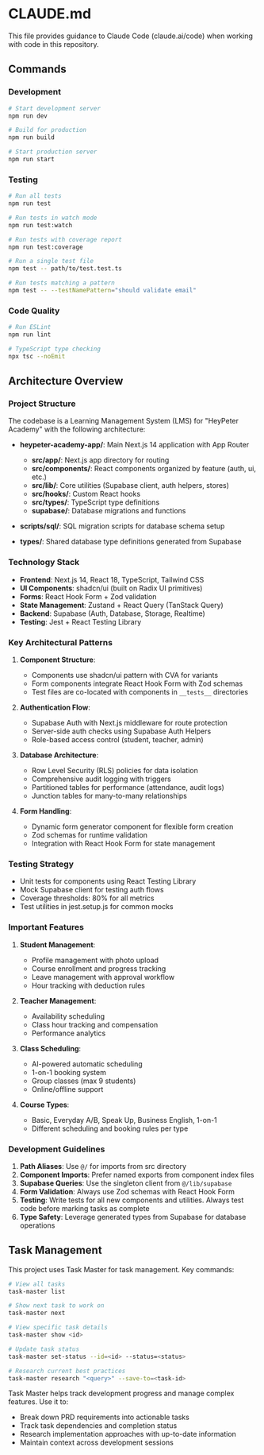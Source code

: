 # CLAUDE.md

This file provides guidance to Claude Code (claude.ai/code) when working with code in this repository.

## Commands

### Development
```bash
# Start development server
npm run dev

# Build for production
npm run build

# Start production server
npm run start
```

### Testing
```bash
# Run all tests
npm run test

# Run tests in watch mode
npm run test:watch

# Run tests with coverage report
npm run test:coverage

# Run a single test file
npm test -- path/to/test.test.ts

# Run tests matching a pattern
npm test -- --testNamePattern="should validate email"
```

### Code Quality
```bash
# Run ESLint
npm run lint

# TypeScript type checking
npx tsc --noEmit
```

## Architecture Overview

### Project Structure
The codebase is a Learning Management System (LMS) for "HeyPeter Academy" with the following architecture:

- **heypeter-academy-app/**: Main Next.js 14 application with App Router
  - **src/app/**: Next.js app directory for routing
  - **src/components/**: React components organized by feature (auth, ui, etc.)
  - **src/lib/**: Core utilities (Supabase client, auth helpers, stores)
  - **src/hooks/**: Custom React hooks
  - **src/types/**: TypeScript type definitions
  - **supabase/**: Database migrations and functions

- **scripts/sql/**: SQL migration scripts for database schema setup
- **types/**: Shared database type definitions generated from Supabase

### Technology Stack
- **Frontend**: Next.js 14, React 18, TypeScript, Tailwind CSS
- **UI Components**: shadcn/ui (built on Radix UI primitives)
- **Forms**: React Hook Form + Zod validation
- **State Management**: Zustand + React Query (TanStack Query)
- **Backend**: Supabase (Auth, Database, Storage, Realtime)
- **Testing**: Jest + React Testing Library

### Key Architectural Patterns

1. **Component Structure**: 
   - Components use shadcn/ui pattern with CVA for variants
   - Form components integrate React Hook Form with Zod schemas
   - Test files are co-located with components in `__tests__` directories

2. **Authentication Flow**:
   - Supabase Auth with Next.js middleware for route protection
   - Server-side auth checks using Supabase Auth Helpers
   - Role-based access control (student, teacher, admin)

3. **Database Architecture**:
   - Row Level Security (RLS) policies for data isolation
   - Comprehensive audit logging with triggers
   - Partitioned tables for performance (attendance, audit logs)
   - Junction tables for many-to-many relationships

4. **Form Handling**:
   - Dynamic form generator component for flexible form creation
   - Zod schemas for runtime validation
   - Integration with React Hook Form for state management

### Testing Strategy
- Unit tests for components using React Testing Library
- Mock Supabase client for testing auth flows
- Coverage thresholds: 80% for all metrics
- Test utilities in jest.setup.js for common mocks

### Important Features

1. **Student Management**:
   - Profile management with photo upload
   - Course enrollment and progress tracking
   - Leave management with approval workflow
   - Hour tracking with deduction rules

2. **Teacher Management**:
   - Availability scheduling
   - Class hour tracking and compensation
   - Performance analytics

3. **Class Scheduling**:
   - AI-powered automatic scheduling
   - 1-on-1 booking system
   - Group classes (max 9 students)
   - Online/offline support

4. **Course Types**:
   - Basic, Everyday A/B, Speak Up, Business English, 1-on-1
   - Different scheduling and booking rules per type

### Development Guidelines

1. **Path Aliases**: Use `@/` for imports from src directory
2. **Component Imports**: Prefer named exports from component index files
3. **Supabase Queries**: Use the singleton client from `@/lib/supabase`
4. **Form Validation**: Always use Zod schemas with React Hook Form
5. **Testing**: Write tests for all new components and utilities. Always test code before marking tasks as complete
6. **Type Safety**: Leverage generated types from Supabase for database operations

## Task Management

This project uses Task Master for task management. Key commands:

```bash
# View all tasks
task-master list

# Show next task to work on
task-master next

# View specific task details
task-master show <id>

# Update task status
task-master set-status --id=<id> --status=<status>

# Research current best practices
task-master research "<query>" --save-to=<task-id>
```

Task Master helps track development progress and manage complex features. Use it to:
- Break down PRD requirements into actionable tasks
- Track task dependencies and completion status
- Research implementation approaches with up-to-date information
- Maintain context across development sessions